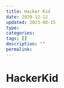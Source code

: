 ```yaml
---
title: Hacker Kid
date: 2020-12-12
updated: 2023-08-15
type: 
categories: 
tags: []
description: ""
permalink: 
---
```

# HackerKid
